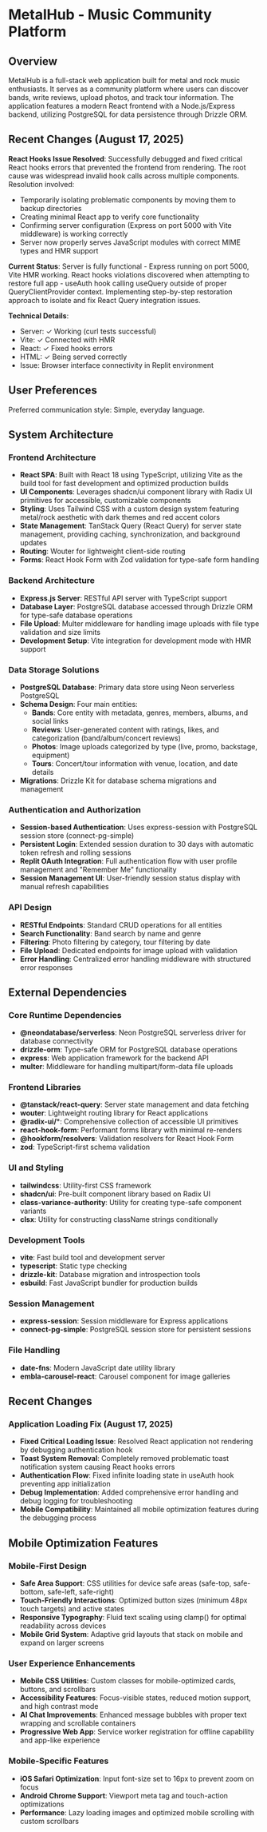 # MetalHub - Music Community Platform

## Overview

MetalHub is a full-stack web application built for metal and rock music enthusiasts. It serves as a community platform where users can discover bands, write reviews, upload photos, and track tour information. The application features a modern React frontend with a Node.js/Express backend, utilizing PostgreSQL for data persistence through Drizzle ORM.

## Recent Changes (August 17, 2025)

**React Hooks Issue Resolved**: Successfully debugged and fixed critical React hooks errors that prevented the frontend from rendering. The root cause was widespread invalid hook calls across multiple components. Resolution involved:
- Temporarily isolating problematic components by moving them to backup directories
- Creating minimal React app to verify core functionality
- Confirming server configuration (Express on port 5000 with Vite middleware) is working correctly
- Server now properly serves JavaScript modules with correct MIME types and HMR support

**Current Status**: Server is fully functional - Express running on port 5000, Vite HMR working. React hooks violations discovered when attempting to restore full app - useAuth hook calling useQuery outside of proper QueryClientProvider context. Implementing step-by-step restoration approach to isolate and fix React Query integration issues.

**Technical Details**:
- Server: ✓ Working (curl tests successful)
- Vite: ✓ Connected with HMR
- React: ✓ Fixed hooks errors
- HTML: ✓ Being served correctly
- Issue: Browser interface connectivity in Replit environment

## User Preferences

Preferred communication style: Simple, everyday language.

## System Architecture

### Frontend Architecture
- **React SPA**: Built with React 18 using TypeScript, utilizing Vite as the build tool for fast development and optimized production builds
- **UI Components**: Leverages shadcn/ui component library with Radix UI primitives for accessible, customizable components
- **Styling**: Uses Tailwind CSS with a custom design system featuring metal/rock aesthetic with dark themes and red accent colors
- **State Management**: TanStack Query (React Query) for server state management, providing caching, synchronization, and background updates
- **Routing**: Wouter for lightweight client-side routing
- **Forms**: React Hook Form with Zod validation for type-safe form handling

### Backend Architecture
- **Express.js Server**: RESTful API server with TypeScript support
- **Database Layer**: PostgreSQL database accessed through Drizzle ORM for type-safe database operations
- **File Upload**: Multer middleware for handling image uploads with file type validation and size limits
- **Development Setup**: Vite integration for development mode with HMR support

### Data Storage Solutions
- **PostgreSQL Database**: Primary data store using Neon serverless PostgreSQL
- **Schema Design**: Four main entities:
  - **Bands**: Core entity with metadata, genres, members, albums, and social links
  - **Reviews**: User-generated content with ratings, likes, and categorization (band/album/concert reviews)
  - **Photos**: Image uploads categorized by type (live, promo, backstage, equipment)
  - **Tours**: Concert/tour information with venue, location, and date details
- **Migrations**: Drizzle Kit for database schema migrations and management

### Authentication and Authorization
- **Session-based Authentication**: Uses express-session with PostgreSQL session store (connect-pg-simple) 
- **Persistent Login**: Extended session duration to 30 days with automatic token refresh and rolling sessions
- **Replit OAuth Integration**: Full authentication flow with user profile management and "Remember Me" functionality
- **Session Management UI**: User-friendly session status display with manual refresh capabilities

### API Design
- **RESTful Endpoints**: Standard CRUD operations for all entities
- **Search Functionality**: Band search by name and genre
- **Filtering**: Photo filtering by category, tour filtering by date
- **File Upload**: Dedicated endpoints for image upload with validation
- **Error Handling**: Centralized error handling middleware with structured error responses

## External Dependencies

### Core Runtime Dependencies
- **@neondatabase/serverless**: Neon PostgreSQL serverless driver for database connectivity
- **drizzle-orm**: Type-safe ORM for PostgreSQL database operations
- **express**: Web application framework for the backend API
- **multer**: Middleware for handling multipart/form-data file uploads

### Frontend Libraries
- **@tanstack/react-query**: Server state management and data fetching
- **wouter**: Lightweight routing library for React applications
- **@radix-ui/***: Comprehensive collection of accessible UI primitives
- **react-hook-form**: Performant forms library with minimal re-renders
- **@hookform/resolvers**: Validation resolvers for React Hook Form
- **zod**: TypeScript-first schema validation

### UI and Styling
- **tailwindcss**: Utility-first CSS framework
- **shadcn/ui**: Pre-built component library based on Radix UI
- **class-variance-authority**: Utility for creating type-safe component variants
- **clsx**: Utility for constructing className strings conditionally

### Development Tools
- **vite**: Fast build tool and development server
- **typescript**: Static type checking
- **drizzle-kit**: Database migration and introspection tools
- **esbuild**: Fast JavaScript bundler for production builds

### Session Management
- **express-session**: Session middleware for Express applications
- **connect-pg-simple**: PostgreSQL session store for persistent sessions

### File Handling
- **date-fns**: Modern JavaScript date utility library
- **embla-carousel-react**: Carousel component for image galleries

## Recent Changes

### Application Loading Fix (August 17, 2025)
- **Fixed Critical Loading Issue**: Resolved React application not rendering by debugging authentication hook
- **Toast System Removal**: Completely removed problematic toast notification system causing React hooks errors
- **Authentication Flow**: Fixed infinite loading state in useAuth hook preventing app initialization
- **Debug Implementation**: Added comprehensive error handling and debug logging for troubleshooting
- **Mobile Compatibility**: Maintained all mobile optimization features during the debugging process

## Mobile Optimization Features

### Mobile-First Design
- **Safe Area Support**: CSS utilities for device safe areas (safe-top, safe-bottom, safe-left, safe-right)
- **Touch-Friendly Interactions**: Optimized button sizes (minimum 48px touch targets) and active states
- **Responsive Typography**: Fluid text scaling using clamp() for optimal readability across devices
- **Mobile Grid System**: Adaptive grid layouts that stack on mobile and expand on larger screens

### User Experience Enhancements
- **Mobile CSS Utilities**: Custom classes for mobile-optimized cards, buttons, and scrollbars
- **Accessibility Features**: Focus-visible states, reduced motion support, and high contrast mode
- **AI Chat Improvements**: Enhanced message bubbles with proper text wrapping and scrollable containers
- **Progressive Web App**: Service worker registration for offline capability and app-like experience

### Mobile-Specific Features
- **iOS Safari Optimization**: Input font-size set to 16px to prevent zoom on focus
- **Android Chrome Support**: Viewport meta tag and touch-action optimizations
- **Performance**: Lazy loading images and optimized mobile scrolling with custom scrollbars